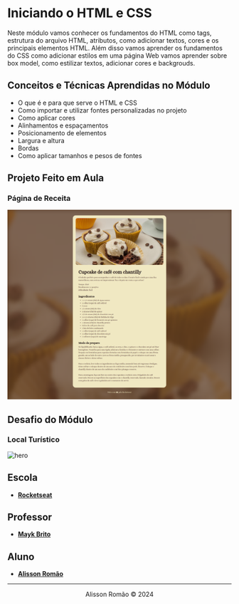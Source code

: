 # Iniciando o HTML e CSS
Neste módulo vamos conhecer os fundamentos do HTML como tags, estrutura do arquivo HTML, atributos, como adicionar textos, cores e os principais elementos HTML. Além disso vamos aprender os fundamentos do CSS como adicionar estilos em uma página Web vamos aprender sobre box model, como estilizar textos, adicionar cores e backgrouds.

## Conceitos e Técnicas Aprendidas no Módulo
- O que é e para que serve o HTML e CSS
- Como importar e utilizar fontes personalizadas no projeto
- Como aplicar cores 
- Alinhamentos e espaçamentos
- Posicionamento de elementos
- Largura e altura
- Bordas
- Como aplicar tamanhos e pesos de fontes 

## Projeto Feito em Aula
### Página de Receita
![hero](./pagina-de-receita/screenshot/pagina-de-receita-desktop.png)

## Desafio do Módulo
### Local Turístico
![hero](./local-turistico/screenshot/local-turistico-desktop.png)

## Escola
- [**Rocketseat**](https://github.com/rocketseat)

## Professor
- [**Mayk Brito**](https://github.com/maykbrito)

## Aluno
- [**Alisson Romão**](https://github.com/alissonromaosantos)

---

<center>
  Alisson Romão &copy; 2024
</center>

